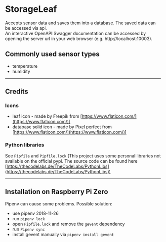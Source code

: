 # StorageLeaf

Accepts sensor data and saves them into a database. The saved data can be accessed via api.  
An interactive OpenAPI Swagger documentation can be accessed by opening the server url in your web browser (e.g. http://localhost:10003).

## Commonly used sensor types
- temperature
- humidity

---
## Credits

### Icons
- leaf icon - made by Freepik from [https://www.flaticon.com/](https://www.flaticon.com/)]
- database solid icon - made by Pixel perfect from [https://www.flaticon.com/](https://www.flaticon.com/)]

### Python libraries
See `Pipfile` and `Pipfile.lock`
(This project uses some personal libraries not available on the official pypi. The source code can be found here [https://thecodelabs.de/TheCodeLabs/PythonLibs](https://thecodelabs.de/TheCodeLabs/PythonLibs))

---

## Installation on Raspberry Pi Zero
Pipenv can cause some problems. Possible solution:
- use pipenv 2018-11-26
- run `pipenv lock`
- open `Pipfile.lock` and remove the `gevent` dependency
- run `Pipenv sync`
- install gevent manually via `pipenv install gevent`
